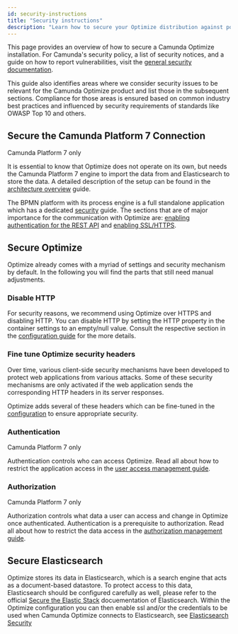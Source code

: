 ```yaml
---
id: security-instructions
title: "Security instructions"
description: "Learn how to secure your Optimize distribution against potential attacks."
---
```


This page provides an overview of how to secure a Camunda Optimize installation. For Camunda's security policy, a list of security notices, and a guide on how to report vulnerabilities, visit the [general security documentation](https://docs.camunda.org/security/).

This guide also identifies areas where we consider security issues to be relevant for the Camunda Optimize product and list those in the subsequent sections. Compliance for those areas is ensured based on common industry best practices and influenced by security requirements of standards like OWASP Top 10 and others.

## Secure the Camunda Platform 7 Connection

<span class="badge badge--platform">Camunda Platform 7 only</span>

It is essential to know that Optimize does not operate on its own, but needs the Camunda Platform 7 engine to import the data from and Elasticsearch to store the data. A detailed description of the setup can be found in the [architecture overview](../optimize-explained/import-guide.md) guide.

The BPMN platform with its process engine is a full standalone application which has a dedicated [security](https://docs.camunda.org/manual/latest/user-guide/security/) guide. The sections that are of major importance for the communication with Optimize are: [enabling authentication for the REST API](https://docs.camunda.org/manual/latest/user-guide/security/#enabling-authentication-for-the-rest-api/#enabling-authentication-for-the-rest-api) and [enabling SSL/HTTPS](https://docs.camunda.org/manual/latest/user-guide/security/#enabling-authentication-for-the-rest-api).

## Secure Optimize

Optimize already comes with a myriad of settings and security mechanism by default. In the following you will find the parts that still need manual adjustments.

### Disable HTTP

For security reasons, we recommend using Optimize over HTTPS and disabling HTTP. You can disable HTTP by setting the HTTP property in the container settings to an empty/null value. Consult the respective section in the [configuration guide](./system-configuration.md#container) for the more details.

### Fine tune Optimize security headers

Over time, various client-side security mechanisms have been developed to protect web applications from various attacks. Some of these security mechanisms are only activated if the web application sends the corresponding HTTP headers in its server responses.

Optimize adds several of these headers which can be fine-tuned in the [configuration](./system-configuration.md#security) to ensure appropriate security.

### Authentication

<span class="badge badge--platform">Camunda Platform 7 only</span>

Authentication controls who can access Optimize. Read all about how to restrict the application access in the [user access management guide](./user-management.md).

### Authorization

<span class="badge badge--platform">Camunda Platform 7 only</span>

Authorization controls what data a user can access and change in Optimize once authenticated. Authentication is a prerequisite to authorization. Read all about how to restrict the data access in the [authorization management guide](./authorization-management.md).

## Secure Elasticsearch

Optimize stores its data in Elasticsearch, which is a search engine that acts as a document-based datastore. To protect access to this data, Elasticsearch should be configured carefully as well, please refer to the official [Secure the Elastic Stack](https://www.elastic.co/guide/en/elasticsearch/reference/master/secure-cluster.html#secure-cluster) docuementation of Elasticsearch. Within the Optimize configuration you can then enable ssl and/or the credentials to be used when Camunda Optimize connects to Elasticsearch, see [Elasticsearch Security](./system-configuration.md#elasticsearch-security)
